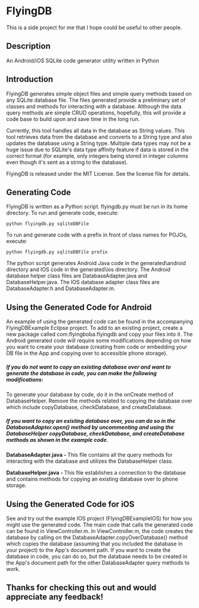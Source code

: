<h1>FlyingDB</h1>
This is a side project for me that I hope could be useful to other people.

<h2>Description</h2>
An Android/iOS SQLite code generator utility written in Python



<h2>Introduction</h2>

FlyingDB generates simple object files and simple query methods based on any SQLite database file. The files generated provide a preliminary set of classes and methods for interacting with a database. Although the data query methods are simple CRUD operations, hopefully, this will provide a code base to build upon and save time in the long run.
 
Currently, this tool handles all data in the database as String values. This tool retrieves data from the database and converts to a String type and also updates the database using a String type. Multiple data types may not be a huge issue due to SQLite's data type affinity feature if data is stored in the correct format (for example, only integers being stored in integer columns even though it's sent as a string to the database).  

FlyingDB is released under the MIT License. See the license file for details.




<h2>Generating Code</h2>

FlyingDB is written as a Python script. flyingdb.py must be run in its home directory. To run and generate code, execute: 

	python flyingdb.py sqliteDBFile 


To run and generate code with a prefix in front of class names for POJOs, execute:

	python flyingdb.py sqliteDBFile prefix
	
	
The python script generates Android Java code in the generated\android directory and IOS code in the generated\ios directory. The Android database helper class files are DatabaseAdapter.java and DatabaseHelper.java. The IOS database adapter class files are DatabaseAdapter.h and DatabaseAdapter.m.





<h2>Using the Generated Code for Android</h2>

An example of using the generated code can be found in the accompanying FlyingDBExample Eclipse project. To add to an existing project, create a new package called com.flyingboba.flyingdb and copy your files into it. The Android generated code will require some modifications depending on how you want to create your database (creating from code or embedding your DB file in the App and copying over to accessible phone storage).

<h5>If you do not want to copy an existing database over and want to generate the database in code, you can make the following modifications:</h5>

To generate your database by code, do it in the onCreate method of DatabaseHelper. Remove the methods related to copying the database over which include copyDatabase, checkDatabase, and createDatabase. 

<h5>If you want to copy an existing database over, you can do so in the DatabaseAdapter.open() method by uncommenting and using the DatabaseHelper copyDatabase, checkDatabase, and createDatabase methods as shown in the example code.</h5>


<b>DatabaseAdapter.java - </b> This file contains all the query methods for interacting with the database and utilizes the DatabaseHelper class.


<b>DatabaseHelper.java - </b> This file establishes a connection to the database and contains methods for copying an existing database over to phone storage.







<h2>Using the Generated Code for iOS</h2>

See and try out the example IOS project (FlyingDBExampleIOS) for how you might use the generated code. The main code that calls the generated code can be found in ViewController.m. In ViewController.m, the code creates the database by calling on the DatabaseAdapter.copyOverDatabase() method which copies the database (assuming that you included the database in your project) to the App's document path. If you want to create the database in code, you can do so, but the database needs to be created in the App's document path for the other DatabaseAdapter query methods to work. 


<h2>Thanks for checking this out and would appreciate any feedback!</h2>

